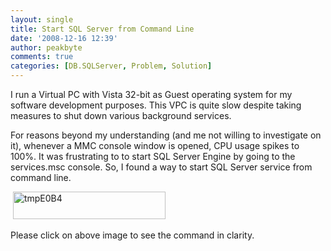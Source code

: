 ```yaml
---
layout: single
title: Start SQL Server from Command Line
date: '2008-12-16 12:39'
author: peakbyte
comments: true
categories: [DB.SQLServer, Problem, Solution]
---
```

<p>I run a Virtual PC with Vista 32-bit as Guest operating system for my software development purposes. This VPC is quite slow despite taking measures to shut down various background services.</p> <p>For reasons beyond my understanding (and me not willing to investigate on it), whenever a MMC console window is opened, CPU usage spikes to 100%. It was frustrating to to start SQL Server Engine by going to the services.msc console. So, I found a way to start SQL Server service from command line.</p> <p>&nbsp;<a href="http://peakbyte.files.wordpress.com/2008/12/tmpe0b41.png" target="_blank"><img style="border-right:0;border-top:0;border-left:0;border-bottom:0;" height="44" alt="tmpE0B4" src="http://peakbyte.files.wordpress.com/2008/12/tmpe0b4-thumb1.png" width="244" border="0"></a></p> <p>Please click on above image to see the command in clarity.</p>
